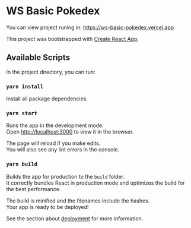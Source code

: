 # WS Basic Pokedex

You can view project runing in: https://ws-basic-pokedex.vercel.app

This project was bootstrapped with [Create React App](https://github.com/facebook/create-react-app).

## Available Scripts

In the project directory, you can run:

### `yarn install`
  Install all package dependencies.

### `yarn start`

Runs the app in the development mode.\
Open [http://localhost:3000](http://localhost:3000) to view it in the browser.

The page will reload if you make edits.\
You will also see any lint errors in the console.

### `yarn build`

Builds the app for production to the `build` folder.\
It correctly bundles React in production mode and optimizes the build for the best performance.

The build is minified and the filenames include the hashes.\
Your app is ready to be deployed!

See the section about [deployment](https://facebook.github.io/create-react-app/docs/deployment) for more information.

